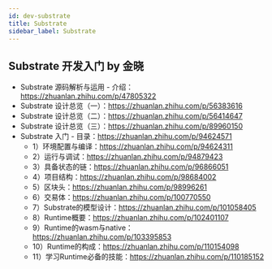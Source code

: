 ```yaml
---
id: dev-substrate
title: Substrate
sidebar_label: Substrate
---
```


## Substrate 开发入门 by 金晓

- Substrate 源码解析与运用 - 介绍：https://zhuanlan.zhihu.com/p/47805322
- Substrate 设计总览（一）：https://zhuanlan.zhihu.com/p/56383616
- Substrate 设计总览（二）：https://zhuanlan.zhihu.com/p/56414647
- Substrate 设计总览（三）：https://zhuanlan.zhihu.com/p/89960150
- Substrate 入门 - 目录：https://zhuanlan.zhihu.com/p/94624571
  - 1）环境配置与编译：https://zhuanlan.zhihu.com/p/94624311
  - 2）运行与调试：https://zhuanlan.zhihu.com/p/94879423
  - 3）具备状态的链：https://zhuanlan.zhihu.com/p/96866051
  - 4）项目结构：https://zhuanlan.zhihu.com/p/98684002
  - 5）区块头：https://zhuanlan.zhihu.com/p/98996261
  - 6）交易体：https://zhuanlan.zhihu.com/p/100770550
  - 7）Substrate的模型设计：https://zhuanlan.zhihu.com/p/101058405
  - 8）Runtime概要：https://zhuanlan.zhihu.com/p/102401107
  - 9）Runtime的wasm与native：https://zhuanlan.zhihu.com/p/103395853
  - 10）Runtime的构成：https://zhuanlan.zhihu.com/p/110154098
  - 11）学习Runtime必备的技能：https://zhuanlan.zhihu.com/p/110185152